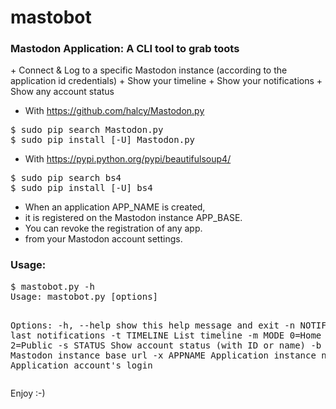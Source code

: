 # mastobot
<h3>Mastodon Application: A CLI tool to grab toots</h3>
+ Connect & Log to a specific Mastodon instance (according to the application id credentials)
+ Show your timeline
+ Show your notifications
+ Show any account status

+ With https://github.com/halcy/Mastodon.py
<pre>
$ sudo pip search Mastodon.py
$ sudo pip install [-U] Mastodon.py
</pre>

+ With https://pypi.python.org/pypi/beautifulsoup4/
<pre>
$ sudo pip search bs4
$ sudo pip install [-U] bs4
</pre>

+ When an application APP_NAME is created,
+ it is registered on the Mastodon instance APP_BASE.
+ You can revoke the registration of any app. 
+ from your Mastodon account settings.

<h3>Usage:</h3>
<pre>
$ mastobot.py -h
Usage: mastobot.py [options]

Options:
  -h, --help   show this help message and exit
  -n NOTIF     List last notifications
  -t TIMELINE  List timeline
  -m MODE      0=Home ; 1=Local ; 2=Public
  -s STATUS    Show account status (with ID or name)
  -b APPBASE   Mastodon instance base url
  -x APPNAME   Application instance name
  -l LOGIN     Application account's login
</pre>

Enjoy :-)
